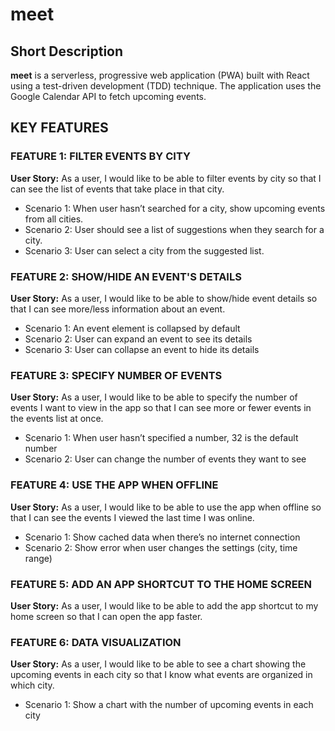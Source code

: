 # meet

## Short Description

**meet** is a serverless, progressive web application (PWA) built with React using a
test-driven development (TDD) technique. The application uses the Google
Calendar API to fetch upcoming events.

## KEY FEATURES

### FEATURE 1: FILTER EVENTS BY CITY
**User Story:** As a user, I would like to be able to filter events by city so that I can see the list of events that
take place in that city.

+ Scenario 1: When user hasn’t searched for a city, show upcoming events from all cities.
+ Scenario 2: User should see a list of suggestions when they search for a city.
+ Scenario 3: User can select a city from the suggested list.

### FEATURE 2: SHOW/HIDE AN EVENT'S DETAILS
**User Story:** As a user, I would like to be able to show/hide event details so that I can see more/less
information about an event.

+ Scenario 1: An event element is collapsed by default
+ Scenario 2: User can expand an event to see its details
+ Scenario 3: User can collapse an event to hide its details

### FEATURE 3: SPECIFY NUMBER OF EVENTS
**User Story:** As a user, I would like to be able to specify the number of events I want to view in the app so
that I can see more or fewer events in the events list at once.

+ Scenario 1: When user hasn’t specified a number, 32 is the default number
+ Scenario 2: User can change the number of events they want to see

### FEATURE 4: USE THE APP WHEN OFFLINE
**User Story:** As a user, I would like to be able to use the app when offline so that I can see the events I
viewed the last time I was online.

+ Scenario 1: Show cached data when there’s no internet connection
+ Scenario 2: Show error when user changes the settings (city, time range)

### FEATURE 5: ADD AN APP SHORTCUT TO THE HOME SCREEN
**User Story:** As a user, I would like to be able to add the app shortcut to my home screen so that I can
open the app faster.

### FEATURE 6: DATA VISUALIZATION
**User Story:** As a user, I would like to be able to see a chart showing the upcoming events in each city so
that I know what events are organized in which city.

+ Scenario 1: Show a chart with the number of upcoming events in each city
